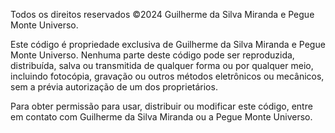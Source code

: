  Todos os direitos reservados ©2024 Guilherme da Silva Miranda e Pegue Monte Universo.

 Este código é propriedade exclusiva de Guilherme da Silva Miranda e Pegue Monte Universo. Nenhuma
 parte deste código pode ser reproduzida, distribuída, salva ou transmitida de qualquer forma ou 
 por qualquer meio, incluindo fotocópia, gravação ou outros métodos eletrônicos ou mecânicos, sem
 a prévia autorização de um dos proprietários.

 Para obter permissão para usar, distribuir ou modificar este código, entre em contato
 com Guilherme da Silva Miranda ou a Pegue Monte Universo.
